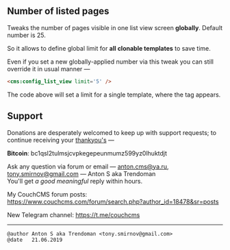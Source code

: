 ## Number of listed pages

Tweaks the number of pages visible in one list view screen **globally**. Default number is 25.

So it allows to define global limit for **all clonable templates** to save time.

Even if you set a new globally-applied number via this tweak you can still override it in usual manner &mdash;
```html
<cms:config_list_view limit='5' />
```
The code above will set a limit for a single template, where the tag appears.

## Support

Donations are desperately welcomed to keep up with support requests; to continue receiving your [thankyou's](https://github.com/trendoman/Dignotas) &mdash;

**Bitcoin**: bc1qsl2tulmsjcvpkegepeunmumz599yz0lhuktdjt

Ask any question via forum or email &mdash; <anton.cms@ya.ru>, <tony.smirnov@gmail.com> &mdash; Anton S aka Trendoman<br>
You'll get *a good meaningful* reply within hours.

My CouchCMS forum posts: https://www.couchcms.com/forum/search.php?author_id=18478&sr=posts

New Telegram channel: https://t.me/couchcms

---

```txt
@author Anton S aka Trendoman <tony.smirnov@gmail.com>
@date   21.06.2019
```
